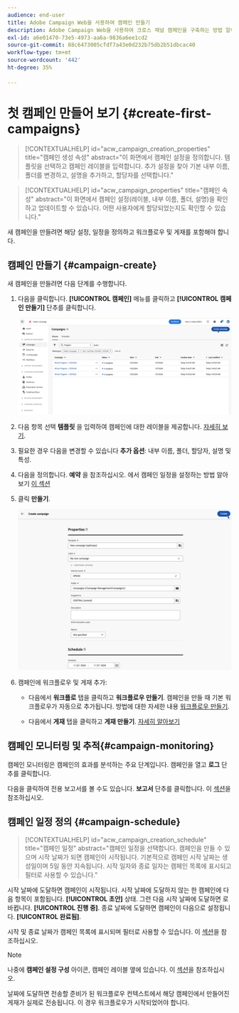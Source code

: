 ```yaml
---
audience: end-user
title: Adobe Campaign Web을 사용하여 캠페인 만들기
description: Adobe Campaign Web을 사용하여 크로스 채널 캠페인을 구축하는 방법 알아보기
exl-id: a6e01470-73e5-4973-aa6a-9836a6ee1cd2
source-git-commit: 88c6473005cfdf7a43e0d232b75db2b51dbcac40
workflow-type: tm+mt
source-wordcount: '442'
ht-degree: 35%

---
```



# 첫 캠페인 만들어 보기 {#create-first-campaigns}

>[!CONTEXTUALHELP]
>id="acw_campaign_creation_properties"
>title="캠페인 생성 속성"
>abstract="이 화면에서 캠페인 설정을 정의합니다. 템플릿을 선택하고 캠페인 레이블을 입력합니다. 추가 설정을 찾아 기본 내부 이름, 폴더를 변경하고, 설명을 추가하고, 할당자를 선택합니다."

>[!CONTEXTUALHELP]
>id="acw_campaign_properties"
>title="캠페인 속성"
>abstract="이 화면에서 캠페인 설정(레이블, 내부 이름, 폴더, 설명)을 확인하고 업데이트할 수 있습니다. 어떤 사용자에게 할당되었는지도 확인할 수 있습니다."

새 캠페인을 만들려면 해당 설정, 일정을 정의하고 워크플로우 및 게재를 포함해야 합니다.

## 캠페인 만들기 {#campaign-create}

새 캠페인을 만들려면 다음 단계를 수행합니다.

1. 다음을 클릭합니다. **[!UICONTROL 캠페인]** 메뉴를 클릭하고 **[!UICONTROL 캠페인 만들기]** 단추를 클릭합니다.

   ![새 캠페인 만들기](assets/create-campaign-button.png)

1. 다음 항목 선택 **템플릿** 을 입력하여 캠페인에 대한 레이블을 제공합니다. [자세히 보기](manage-campaigns.md#manage-campaign-templates).
1. 필요한 경우 다음을 변경할 수 있습니다 **추가 옵션**: 내부 이름, 폴더, 할당자, 설명 및 특성.
1. 다음을 정의합니다. **예약** 을 참조하십시오. 에서 캠페인 일정을 설정하는 방법 알아보기 [이 섹션](#campaign-schedule)
1. 클릭 **만들기**.

   ![캠페인 속성 만들기](assets/create-a-campaign-properties.png)

1. 캠페인에 워크플로우 및 게재 추가:

   * 다음에서 **워크플로** 탭을 클릭하고 **워크플로우 만들기**. 캠페인을 만들 때 기본 워크플로우가 자동으로 추가됩니다. 방법에 대한 자세한 내용 [워크플로우 만들기](../workflows/create-workflow.md).

   * 다음에서 **게재** 탭을 클릭하고 **게재 만들기**. [자세히 알아보기](../msg/gs-messages.md)

## 캠페인 모니터링 및 추적{#campaign-monitoring}

캠페인 모니터링은 캠페인의 효과를 분석하는 주요 단계입니다. 캠페인을 열고 **로그** 단추를 클릭합니다.

다음을 클릭하여 전용 보고서를 볼 수도 있습니다. **보고서** 단추를 클릭합니다. 이 [섹션](../reporting/campaign-reports.md)을 참조하십시오.


## 캠페인 일정 정의 {#campaign-schedule}

>[!CONTEXTUALHELP]
>id="acw_campaign_creation_schedule"
>title="캠페인 일정"
>abstract="캠페인 일정을 선택합니다. 캠페인을 만들 수 있으며 시작 날짜가 되면 캠페인이 시작됩니다. 기본적으로 캠페인 시작 날짜는 생성일이며 5일 동안 지속됩니다. 시작 일자와 종료 일자는 캠페인 목록에 표시되고 필터로 사용할 수 있습니다."


시작 날짜에 도달하면 캠페인이 시작됩니다. 시작 날짜에 도달하지 않는 한 캠페인에 다음 항목이 포함됩니다. **[!UICONTROL 초안]** 상태. 그런 다음 시작 날짜에 도달하면 로 바뀝니다. **[!UICONTROL 진행 중]**. 종료 날짜에 도달하면 캠페인이 다음으로 설정됩니다. **[!UICONTROL 완료됨]**.

시작 및 종료 날짜가 캠페인 목록에 표시되며 필터로 사용할 수 있습니다. 이 [섹션](manage-campaigns.md#access-campaigns)을 참조하십시오.

>[!NOTE]
>
>나중에 **캠페인 설정 구성** 아이콘, 캠페인 레이블 옆에 있습니다. 이 [섹션](gs-campaigns.md#campaign-dashboard)을 참조하십시오.

날짜에 도달하면 전송할 준비가 된 워크플로우 컨텍스트에서 해당 캠페인에서 만들어진 게재가 실제로 전송됩니다. 이 경우 워크플로우가 시작되었어야 합니다.


<!--
    +++WORKF
++screen
## Create a cross-channel campaign {#cross-channel-campaign}


In a cross-channel campaign, a single marketing communication uses different channels. Data is passed between the channels. The customer receives communication through multiple channels based on, for example, their interaction with the previous communication.

-->
<!--
existing campaign: settings button -> properties like when creation
schedule in header


About plans, programs and campaigns
Adobe Campaign allows you to plan marketing campaigns in which you can create and manage different types of activities: emails, SMS messages, push notifications, workflows, landing pages. These campaigns and their contents can be gathered into programs.

The programs and campaigns allow you to regroup and view the different marketing activities that are linked to them.

A program may contain other programs as well as campaigns, workflows, and landing pages. It appears in the timeline and help you organize your marketing activities: you can separate them by country, by brand, by unit, etc.
A campaign enables you to gather all the marketing activities of your choice under a single entity. A campaign may contain emails, SMS, push notifications, direct mails, workflows, and landing pages.
To better organize your marketing plans, Adobe recommends the following hierarchy: Program > Sub-programs > Campaigns > Workflows > Deliveries.

Reports on programs and campaigns allow you to analyze their impact. For example, you can build reports at the campaign level to aggregate data on all deliveries contained in that campaign.

Related topics:

Timeline
About dynamic reports
Creating a campaign
In programs and sub-programs, you can add campaigns. Campaigns can contain marketing activities such as emails, SMS, push notifications, workflows, and landing pages.

From the Adobe Campaign home page, select the Programs & Campaigns card and access a program or sub-program.

Click on the Create button and select Campaign.

In the Creation mode screen, select a campaign type.



The campaign types available are based on templates defined in Resources > Templates > Campaign templates. For more on this, refer to the Managing templates section.

In the Properties screen, enter the name and ID of the campaign.

Select a start and end date to your campaign. These dates only apply to the campaign itself.



Click on Create to confirm the creation of the campaign.

The campaign is created and displayed. Use the Create button to add marketing activities to your campaign.

NOTE
Depending on your license agreement, you may access only some of these activities.

You can also create a campaign from the marketing activity list. You can choose to link the marketing activity to a parent program or sub-program via the properties window of the campaign.


Programs and campaigns icons and statuses
Each program and each campaign in the list has a visual symbol and an icon whose color indicates the execution status. This status depends on the validity period of the program or the campaign.

Gray: the program/campaign has not yet started - Editing status.
Blue: the program/campaign is in progress - In progress status.
Green: the program/campaign has finished - Finished status. By default, the current date is automatically shown as the validity start date and the end date is calculated according to the start date (D+186 days). You can change these dates in the program or campaign properties.


Business.Adobe.com resources
-->
